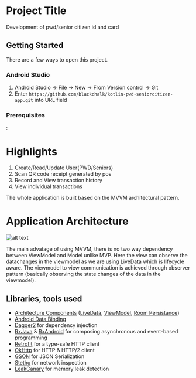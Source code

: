 # Project Title

Development of pwd/senior citizen id and card

## Getting Started

There are a few ways to open this project.

### Android Studio

1. Android Studio -> File -> New -> From Version control -> Git
2. Enter `https://github.com/blackchalk/kotlin-pwd-seniorcitizen-app.git` into URL field

### Prerequisites

:


# Highlights

1. Create/Read/Update User(PWD/Seniors) 
2. Scan QR code receipt generated by pos
3. Record and View transaction history
4. View individual transactions

The whole application is built based on the MVVM architectural pattern.

# Application Architecture
![alt text](https://cdn-images-1.medium.com/max/1600/1*OqeNRtyjgWZzeUifrQT-NA.png)

The main advatage of using MVVM, there is no two way dependency between ViewModel and Model unlike MVP. Here the view can observe the datachanges in the viewmodel as we are using LiveData which is lifecycle aware. The viewmodel to view communication is achieved through observer pattern (basically observing the state changes of the data in the viewmodel).


## Libraries, tools used

* [Architecture Components](https://developer.android.com/topic/libraries/architecture/index.html) ([LiveData](https://developer.android.com/topic/libraries/architecture/livedata.html), [ViewModel](https://developer.android.com/topic/libraries/architecture/viewmodel.html), [Room Persistance](https://developer.android.com/topic/libraries/architecture/room.html))
* [Android Data Binding](https://developer.android.com/topic/libraries/data-binding/index.html)
* [Dagger2](https://github.com/google/dagger) for dependency injection
* [RxJava](https://github.com/ReactiveX/RxJava) & [RxAndroid](https://github.com/ReactiveX/RxAndroid) for composing asynchronous and event-based programming
* [Retrofit](https://github.com/square/retrofit) for a type-safe HTTP client
* [OkHttp](https://github.com/square/okhttp) for HTTP & HTTP/2 client
* [GSON](https://github.com/google/gson) for JSON Serialization
* [Stetho](https://github.com/facebook/stetho) for network inspection
* [LeakCanary](https://github.com/square/leakcanary) for memory leak detection
